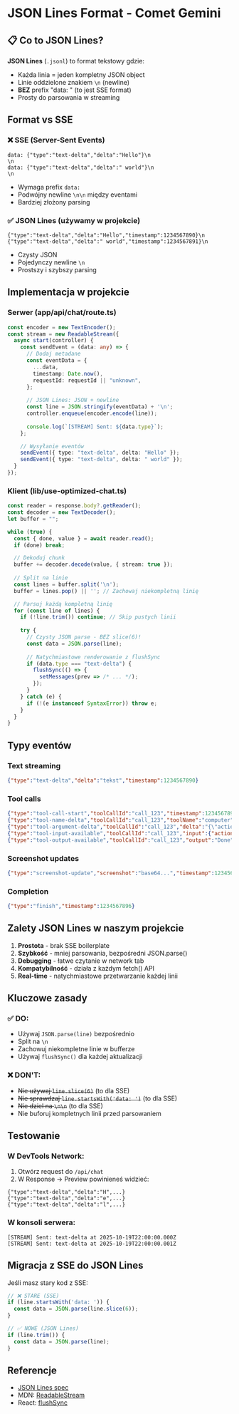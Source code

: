 # JSON Lines Format - Comet Gemini

## 📋 Co to JSON Lines?

**JSON Lines** (`.jsonl`) to format tekstowy gdzie:
- Każda linia = jeden kompletny JSON object
- Linie oddzielone znakiem `\n` (newline)
- **BEZ** prefix "data: " (to jest SSE format)
- Prosty do parsowania w streaming

## Format vs SSE

### ❌ SSE (Server-Sent Events)
```
data: {"type":"text-delta","delta":"Hello"}\n
\n
data: {"type":"text-delta","delta":" world"}\n
\n
```
- Wymaga prefix `data: `
- Podwójny newline `\n\n` między eventami
- Bardziej złożony parsing

### ✅ JSON Lines (używamy w projekcie)
```
{"type":"text-delta","delta":"Hello","timestamp":1234567890}\n
{"type":"text-delta","delta":" world","timestamp":1234567891}\n
```
- Czysty JSON
- Pojedynczy newline `\n`
- Prostszy i szybszy parsing

## Implementacja w projekcie

### Serwer (app/api/chat/route.ts)

```typescript
const encoder = new TextEncoder();
const stream = new ReadableStream({
  async start(controller) {
    const sendEvent = (data: any) => {
      // Dodaj metadane
      const eventData = {
        ...data,
        timestamp: Date.now(),
        requestId: requestId || "unknown",
      };
      
      // JSON Lines: JSON + newline
      const line = JSON.stringify(eventData) + '\n';
      controller.enqueue(encoder.encode(line));
      
      console.log(`[STREAM] Sent: ${data.type}`);
    };

    // Wysyłanie eventów
    sendEvent({ type: "text-delta", delta: "Hello" });
    sendEvent({ type: "text-delta", delta: " world" });
  }
});
```

### Klient (lib/use-optimized-chat.ts)

```typescript
const reader = response.body?.getReader();
const decoder = new TextDecoder();
let buffer = "";

while (true) {
  const { done, value } = await reader.read();
  if (done) break;

  // Dekoduj chunk
  buffer += decoder.decode(value, { stream: true });
  
  // Split na linie
  const lines = buffer.split('\n');
  buffer = lines.pop() || ''; // Zachowaj niekompletną linię

  // Parsuj każdą kompletną linię
  for (const line of lines) {
    if (!line.trim()) continue; // Skip pustych linii
    
    try {
      // Czysty JSON parse - BEZ slice(6)!
      const data = JSON.parse(line);
      
      // Natychmiastowe renderowanie z flushSync
      if (data.type === "text-delta") {
        flushSync(() => {
          setMessages(prev => /* ... */);
        });
      }
    } catch (e) {
      if (!(e instanceof SyntaxError)) throw e;
    }
  }
}
```

## Typy eventów

### Text streaming
```json
{"type":"text-delta","delta":"tekst","timestamp":1234567890}
```

### Tool calls
```json
{"type":"tool-call-start","toolCallId":"call_123","timestamp":1234567890}
{"type":"tool-name-delta","toolCallId":"call_123","toolName":"computer","timestamp":1234567891}
{"type":"tool-argument-delta","toolCallId":"call_123","delta":"{\"action\":","timestamp":1234567892}
{"type":"tool-input-available","toolCallId":"call_123","input":{"action":"screenshot"},"timestamp":1234567893}
{"type":"tool-output-available","toolCallId":"call_123","output":"Done","timestamp":1234567894}
```

### Screenshot updates
```json
{"type":"screenshot-update","screenshot":"base64...","timestamp":1234567895}
```

### Completion
```json
{"type":"finish","timestamp":1234567896}
```

## Zalety JSON Lines w naszym projekcie

1. **Prostota** - brak SSE boilerplate
2. **Szybkość** - mniej parsowania, bezpośredni JSON.parse()
3. **Debugging** - łatwe czytanie w network tab
4. **Kompatybilność** - działa z każdym fetch() API
5. **Real-time** - natychmiastowe przetwarzanie każdej linii

## Kluczowe zasady

### ✅ DO:
- Używaj `JSON.parse(line)` bezpośrednio
- Split na `\n`
- Zachowuj niekompletne linie w bufferze
- Używaj `flushSync()` dla każdej aktualizacji

### ❌ DON'T:
- ~~Nie używaj `line.slice(6)`~~ (to dla SSE)
- ~~Nie sprawdzaj `line.startsWith('data: ')`~~ (to dla SSE)
- ~~Nie dziel na `\n\n`~~ (to dla SSE)
- Nie buforuj kompletnych linii przed parsowaniem

## Testowanie

### W DevTools Network:
1. Otwórz request do `/api/chat`
2. W Response → Preview powinieneś widzieć:
```
{"type":"text-delta","delta":"H",...}
{"type":"text-delta","delta":"e",...}
{"type":"text-delta","delta":"l",...}
```

### W konsoli serwera:
```
[STREAM] Sent: text-delta at 2025-10-19T22:00:00.000Z
[STREAM] Sent: text-delta at 2025-10-19T22:00:00.001Z
```

## Migracja z SSE do JSON Lines

Jeśli masz stary kod z SSE:

```typescript
// ❌ STARE (SSE)
if (line.startsWith('data: ')) {
  const data = JSON.parse(line.slice(6));
}

// ✅ NOWE (JSON Lines)
if (line.trim()) {
  const data = JSON.parse(line);
}
```

## Referencje

- [JSON Lines spec](https://jsonlines.org/)
- MDN: [ReadableStream](https://developer.mozilla.org/en-US/docs/Web/API/ReadableStream)
- React: [flushSync](https://react.dev/reference/react-dom/flushSync)
